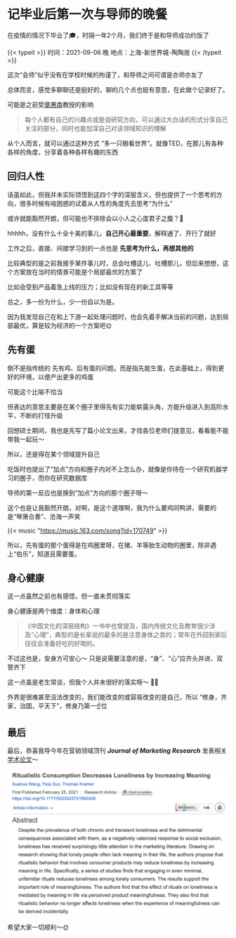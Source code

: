 # 记毕业后第一次与导师的晚餐


在疫情的情况下毕业了🎓，时隔一年2个月，我们终于是和导师成功约饭了

<!--more-->

{{< typeit >}}
时间：2021-09-06 晚
地点：上海-新世界城-陶陶居
{{< /typeit >}}

这次“会师”似乎没有在学校时候的拘谨了，和导师之间可谓是亦师亦友了

总体而言，感觉多聊聊还是挺好的，聊的几个点也挺有意思，在此做个记录好了。

可能是之前受[章惠南](https://faculty.ecnu.edu.cn/_s35/zhn/main.psp)教授的影响

> 每个人都有自己的兴趣点或是说研究方向，可以通过大白话的形式分享自己关注的部分，同时也能加深自己对该领域知识的理解

从个人而言，就可以通过这种方式 “多一只眼看世界”。就像TED，在那儿有各种各样的角度，分享着各种各样有趣的东西

## 回归人性

话虽如此，但我并未实际领悟到这四个字的深层含义，但也提供了一个思考的方向，很多时候有啥困惑的试着从人性的角度先去思考“为什么”

或许就能豁然开朗，但可能也不排除会以小人之心度君子之腹？🤔

hhhhh，没有什么十全十美的事儿，**自己开心最重要**，解释通了、开行了就好

工作之后，直接、间接学习到的一点也是 **先思考为什么，再想其他的**

比较典型的是之前我接手某件事儿时，总会吐槽这儿、吐槽那儿，但后来想想，这个方案放在当时的情景可能是个局部最优的方案了

比如会受到产品着急上线的压力；比如没有现在的新工具等等

总之，多一份为什么，少一份自以为是。

因为我发现自己在和上下游一起处理问题时，也会先着手解决当前的问题，达到局部最优，算是较为经济的一个方案吧🌞

## 先有蛋

倒不是指传统的 先有鸡、后有蛋的问题。而是指先能生蛋，在此基础上，得到更好的环境，以便产出更多的鸡蛋

可能这个比喻不恰当

但表达的意思主要是在某个圈子里得先有实力能崭露头角，方能升级进入到高阶水平，不断的打怪升级

回想硕士期间，我也是先写了篇小论文出来，才找各位老师们提意见，看看能不能带我一起玩～

所以，还是得在某个领域提升自己

吃饭时也提出了“加点”方向和圈子内对不上怎么办，就像是你待在一个研究机器学习的圈子，而你在研究数据库

导师的第一反应也是换到“加点”方向的那个圈子呀～

这个也是让我豁然开朗，对啊，是这个道理啊，我为什么要鸡同鸭讲，需要的是“琴箫合奏”、沧海一声笑

{{< music "https://music.163.com/song?id=170749" >}}

所以，先有蛋的那个蛋得是在鸡圈里呀，在猪、羊等胎生动物的圈里，除非遇上“伯乐”，知道且需要蛋。

## 身心健康

这一点虽然之前也有感悟，但一直未贯彻落实

身心健康是两个维度：身体和心理

> 《中国文化的深层结构》一书中也曾提及，国内传统文化及教育很少涉及“心理”，典型的是长辈说的最多的是注意身体之类的；常年在外回到家后往往会准备好吃的好喝的。

不过这也是，安身方可安心～ 只是说需要注意的是，“身”、“心”应齐头并进、双管齐下

这一点虽是老生常谈，但我个人并未很好的落实呀～ 🤦‍♂️

外界是很难甚至没法改变的，我们能改变的或容易改变的是自己，所以 “修身，齐家，治国，平天下”，修身乃第一☝️位


## 最后

最后，恭喜我导今年在营销领域顶刊 ***Journal of Marketing Research*** 发表相关[学术论文](https://journals.sagepub.com/doi/abs/10.1177/0022243721993426)～

![paper](https://raw.githubusercontent.com/unclehuzi/pic/master/images/20210907115859.png)

希望大家一切顺利～🌞


















<head> 
    <script defer src="https://use.fontawesome.com/releases/v5.0.13/js/all.js"></script> 
    <script defer src="https://use.fontawesome.com/releases/v5.0.13/js/v4-shims.js"></script> 
</head> 
<link rel="stylesheet" href="https://use.fontawesome.com/releases/v5.0.13/css/all.css">
